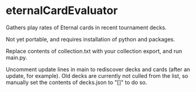 # eternalCardEvaluator
Gathers play rates of Eternal cards in recent tournament decks.

Not yet portable, and requires installation of python and packages.

Replace contents of collection.txt with your collection export, and run main.py.

Uncomment update lines in main to rediscover decks and cards (after an update, for example).
Old decks are currently not culled from the list, so manually set the contents of decks.json to "[]" to do so.

